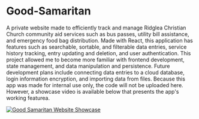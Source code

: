# Good-Samaritan
A private website made to efficiently track and manage Ridglea Christian Church community aid services such as bus passes, utility bill assistance, and emergency food bag distribution. Made with React, this application has features such as searchable, sortable, and filterable data entries, service history tracking, entry updating and deletion, and user authentication. This project allowed me to become more familiar with frontend development, state management, and data manipulation and persistence. Future development plans include connecting data entries to a cloud database, login information encryption, and importing data from files. Because this app was made for internal use only, the code will not be uploaded here. However, a showcase video is available below that presents the app's working featurea.

[![Good Samaritan Website Showcase](https://raw.githubusercontent.com/Annacjac/Good-Samaritan/main/assets/thumbnail.jpg)](https://raw.githubusercontent.com/Annacjac/Good-Samaritan/main/assets/video.mp4)
